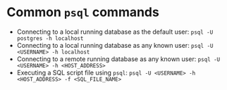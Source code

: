 # Common `psql` commands

- Connecting to a local running database as the default user: `psql -U postgres -h localhost`
- Connecting to a local running database as any known user: `psql -U <USERNAME> -h localhost`
- Connecting to a remote running database as any known user: `psql -U <USERNAME> -h <HOST_ADDRESS>`
- Executing a SQL script file using `psql`: `psql -U <USERNAME> -h <HOST_ADDRESS> -f <SQL_FILE_NAME>`
